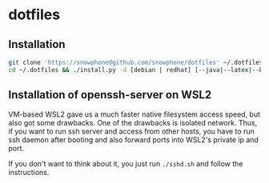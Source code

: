 # dotfiles

## Installation
~~~bash
git clone 'https://snowphone@github.com/snowphone/dotfiles' ~/.dotfiles && \
cd ~/.dotfiles && ./install.py -d [debian | redhat] [--java|--latex|--boost|--misc|--typescript|--rust]
~~~

## Installation of openssh-server on WSL2
VM-based WSL2 gave us a much faster native filesystem access speed, but also got some drawbacks. One of the drawbacks is isolated network. Thus, if you want to run ssh server and access from other hosts, you  have to run ssh daemon after booting and also forward ports into WSL2's private ip and port.

If you don't want to think about it, you just run `./sshd.sh` and follow the instructions.
